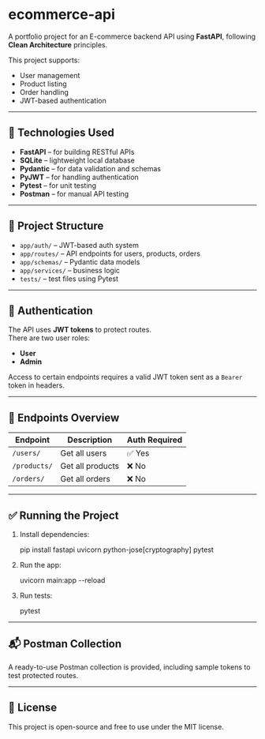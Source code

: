 # ecommerce-api

A portfolio project for an E-commerce backend API using **FastAPI**, following **Clean Architecture** principles.

This project supports:

- User management
- Product listing
- Order handling
- JWT-based authentication

---

## 🔧 Technologies Used

- **FastAPI** – for building RESTful APIs
- **SQLite** – lightweight local database
- **Pydantic** – for data validation and schemas
- **PyJWT** – for handling authentication
- **Pytest** – for unit testing
- **Postman** – for manual API testing

---

## 📁 Project Structure


- `app/auth/` – JWT-based auth system  
- `app/routes/` – API endpoints for users, products, orders  
- `app/schemas/` – Pydantic data models  
- `app/services/` – business logic  
- `tests/` – test files using Pytest

---

## 🔐 Authentication

The API uses **JWT tokens** to protect routes.  
There are two user roles:

- **User**
- **Admin**

Access to certain endpoints requires a valid JWT token sent as a `Bearer` token in headers.

---

## 🚀 Endpoints Overview

| Endpoint       | Description              | Auth Required |
|----------------|--------------------------|---------------|
| `/users/`      | Get all users            | ✅ Yes         |
| `/products/`   | Get all products         | ❌ No          |
| `/orders/`     | Get all orders           | ❌ No          |

---

## ✅ Running the Project

1. Install dependencies:

    pip install fastapi uvicorn python-jose[cryptography] pytest

2. Run the app:

    uvicorn main:app --reload

3. Run tests:

    pytest

---

## 📬 Postman Collection

A ready-to-use Postman collection is provided, including sample tokens to test protected routes.

---

## 📄 License

This project is open-source and free to use under the MIT license.
